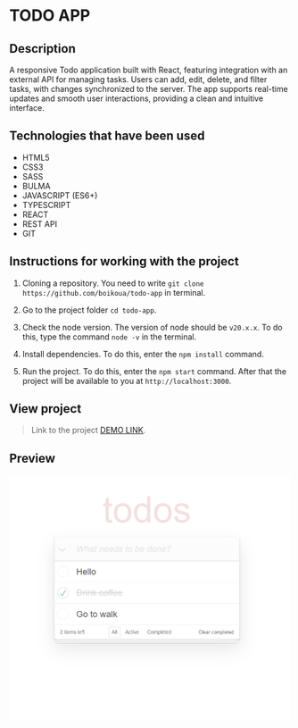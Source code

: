 # TODO APP

## Description

A responsive Todo application built with React, featuring integration with an external API for managing tasks. Users can add, edit, delete, and filter tasks, with changes synchronized to the server. The app supports real-time updates and smooth user interactions, providing a clean and intuitive interface.

## Technologies that have been used

- HTML5
- CSS3
- SASS
- BULMA
- JAVASCRIPT (ES6+)
- TYPESCRIPT
- REACT
- REST API
- GIT

## Instructions for working with the project

1. Cloning a repository. You need to write `git clone https://github.com/boikoua/todo-app` in terminal.

2. Go to the project folder `cd todo-app`.

3. Check the node version. The version of node should be `v20.x.x`. To do this, type the command `node -v` in the terminal.

4. Install dependencies. To do this, enter the `npm install` command.

5. Run the project. To do this, enter the `npm start` command.
   After that the project will be available to you at `http://localhost:3000`.

## View project

> Link to the project
> [DEMO LINK](https://boikoua.github.io/todo-app/).

## Preview

![Preview](./preview.png)
